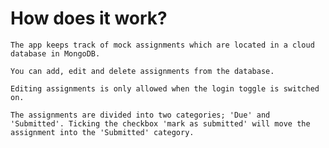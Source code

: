 # How does it work?

`The app keeps track of mock assignments which are located in a cloud database in MongoDB.`

`You can add, edit and delete assignments from the database.`

`Editing assignments is only allowed when the login toggle is switched on.`

`The assignments are divided into two categories; 'Due' and 'Submitted'. Ticking the checkbox 'mark as submitted' will move the assignment into the 'Submitted' category.`

